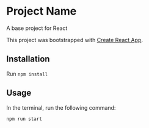 # Project Name

A base project for React

This project was bootstrapped with [Create React App](https://github.com/facebook/create-react-app).

## Installation

Run `npm install`

## Usage

In the terminal, run the following command:

`npm run start`

